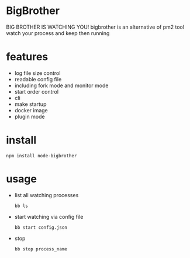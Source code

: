 # BigBrother
BIG BROTHER IS WATCHING YOU!
bigbrother is an alternative of pm2 tool
watch your process and keep then running

# features
* log file size control
* readable config file
* including fork mode and monitor mode
* start order control
* cli
* make startup
* docker image
* plugin mode

# install
```
npm install node-bigbrother
```
# usage
* list all watching processes
    
    ```bb ls```
* start watching via config file

    ```bb start config.json```

* stop 

    ```bb stop process_name```


